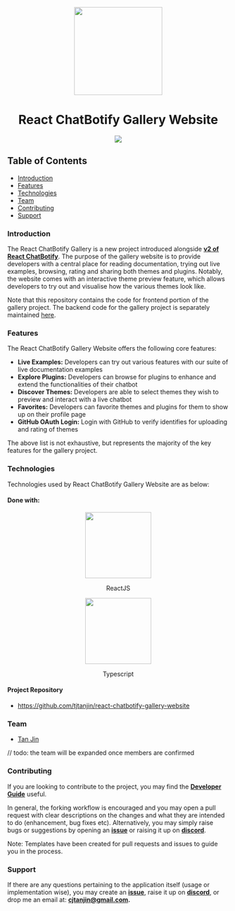 <p align="center">
  <img width="200px" src="https://raw.githubusercontent.com/tjtanjin/react-chatbotify/main/assets/logo.png" />
  <h1 align="center">React ChatBotify Gallery Website</h1>
</p>

<p align="center">
  <a href="https://github.com/tjtanjin/react-chatbotify-gallery-website/actions/workflows/lint.yaml"> <img src="https://github.com/tjtanjin/react-chatbotify-gallery-website/actions/workflows/lint.yaml/badge.svg" /> </a>
</p>

## Table of Contents

- [Introduction](#introduction)
- [Features](#features)
- [Technologies](#technologies)
- [Team](#team)
- [Contributing](#contributing)
- [Support](#support)

### Introduction

The React ChatBotify Gallery is a new project introduced alongside [**v2 of React ChatBotify**](https://medium.com/@tjtanjin/react-chatbotify-v2-beta-release-whats-changed-what-s-new-and-what-s-next-6aec9e049a98). The purpose of the gallery website is to provide developers with a central place for reading documentation, trying out live examples, browsing, rating and sharing both themes and plugins. Notably, the website comes with an interactive theme preview feature, which allows developers to try out and visualise how the various themes look like.

Note that this repository contains the code for frontend portion of the gallery project. The backend code for the gallery project is separately maintained [here](https://github.com/tjtanjin/react-chatbotify-gallery-api).

### Features

The React ChatBotify Gallery Website offers the following core features:

- **Live Examples:** Developers can try out various features with our suite of live documentation examples
- **Explore Plugins:** Developers can browse for plugins to enhance and extend the functionalities of their chatbot
- **Discover Themes:** Developers are able to select themes they wish to preview and interact with a live chatbot
- **Favorites:** Developers can favorite themes and plugins for them to show up on their profile page
- **GitHub OAuth Login:** Login with GitHub to verify identifies for uploading and rating of themes

The above list is not exhaustive, but represents the majority of the key features for the gallery project.

### Technologies

Technologies used by React ChatBotify Gallery Website are as below:

#### Done with:

<p align="center">
  <img height="150" width="150" src="https://upload.wikimedia.org/wikipedia/commons/thumb/a/a7/React-icon.svg/2300px-React-icon.svg.png" />
</p>
<p align="center">
ReactJS
</p>
<p align="center">
  <img height="150" width="150" src="https://upload.wikimedia.org/wikipedia/commons/thumb/4/4c/Typescript_logo_2020.svg/2048px-Typescript_logo_2020.svg.png" />
</p>
<p align="center">
Typescript
</p>

#### Project Repository

- https://github.com/tjtanjin/react-chatbotify-gallery-website

### Team

- [Tan Jin](https://github.com/tjtanjin)

// todo: the team will be expanded once members are confirmed

### Contributing

If you are looking to contribute to the project, you may find the [**Developer Guide**](https://github.com/tjtanjin/react-chatbotify-gallery-website/blob/main/docs/DeveloperGuide.md) useful.

In general, the forking workflow is encouraged and you may open a pull request with clear descriptions on the changes and what they are intended to do (enhancement, bug fixes etc). Alternatively, you may simply raise bugs or suggestions by opening an [**issue**](https://github.com/tjtanjin/react-chatbotify-gallery-website/issues) or raising it up on [**discord**](https://discord.gg/6R4DK4G5Zh).

Note: Templates have been created for pull requests and issues to guide you in the process.

### Support

If there are any questions pertaining to the application itself (usage or implementation wise), you may create an [**issue**](https://github.com/tjtanjin/react-chatbotify-gallery-website/issues), raise it up on [**discord**](https://discord.gg/6R4DK4G5Zh), or drop me an email at: **cjtanjin@gmail.com.**
